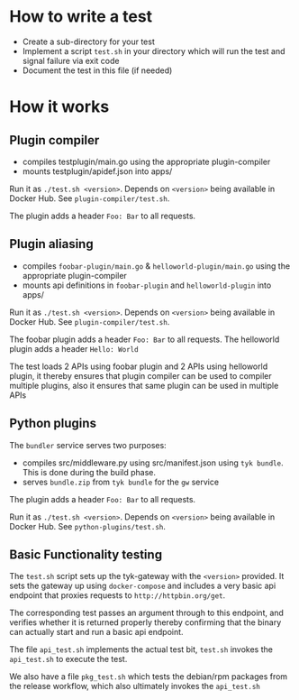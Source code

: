 # How to write a test
- Create a sub-directory for your test
- Implement a script `test.sh` in your directory which will run the test and signal failure via exit code
- Document the test in this file (if needed)

# How it works
## Plugin compiler
- compiles testplugin/main.go using the appropriate plugin-compiler
- mounts testplugin/apidef.json into apps/

Run it as `./test.sh <version>`. Depends on `<version>` being available in Docker Hub. See `plugin-compiler/test.sh`.

The plugin adds a header `Foo: Bar` to all requests.

## Plugin aliasing
- compiles `foobar-plugin/main.go` & `helloworld-plugin/main.go` using the appropriate plugin-compiler
- mounts api definitions in `foobar-plugin` and `helloworld-plugin` into apps/

Run it as `./test.sh <version>`. Depends on `<version>` being available in Docker Hub. See `plugin-compiler/test.sh`.

The foobar plugin adds a header `Foo: Bar` to all requests.
The helloworld plugin adds a header `Hello: World`

The test loads 2 APIs using foobar plugin and 2 APIs using helloworld plugin, it thereby ensures
that plugin compiler can be used to compiler multiple plugins, also it ensures that same plugin can be used in
multiple APIs

## Python plugins
The `bundler` service serves two purposes:
- compiles src/middleware.py using src/manifest.json using `tyk bundle`. This is done during the build phase.
- serves `bundle.zip` from `tyk bundle` for the `gw` service

The plugin adds a header `Foo: Bar` to all requests.

Run it as `./test.sh <version>`. Depends on `<version>` being available in Docker Hub. See `python-plugins/test.sh`.

## Basic Functionality testing
The `test.sh` script sets up the tyk-gateway with the `<version>` provided.
It sets the gateway up using `docker-compose` and includes a very basic api endpoint that
proxies requests to `http://httpbin.org/get`.

The corresponding test passes an argument through to this endpoint, and verifies whether it is
returned properly thereby confirming that the binary can actually start and run a basic api endpoint.

The file `api_test.sh` implements the actual test bit, `test.sh` invokes the `api_test.sh` to execute the
test.

We also have a file `pkg_test.sh` which tests the debian/rpm packages from the release workflow, which
also ultimately invokes the `api_test.sh`
